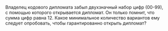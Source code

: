 Владелец кодового дипломата забыл двухзначный  набор цифр (00-99), с помощью которого открывается дипломат. Он только помнит, что сумма цифр равна 12. Какое минимальное количество вариантов ему следует опробовать, чтобы гарантированно открыть дипломат?